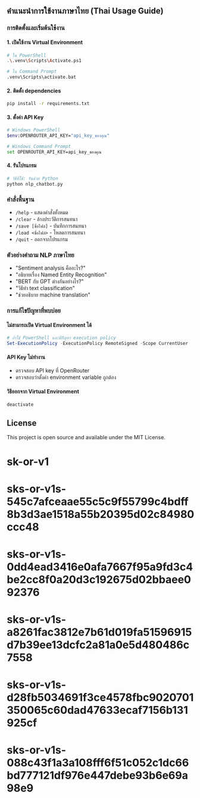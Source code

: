 ## คำแนะนำการใช้งานภาษาไทย (Thai Usage Guide)

### การติดตั้งและเริ่มต้นใช้งาน

#### 1. เปิดใช้งาน Virtual Environment
```bash
# ใน PowerShell
.\.venv\Scripts\Activate.ps1

# ใน Command Prompt
.venv\Scripts\activate.bat
```

#### 2. ติดตั้ง dependencies
```bash
pip install -r requirements.txt
```

#### 3. ตั้งค่า API Key
```bash
# Windows PowerShell
$env:OPENROUTER_API_KEY="api_key_ของคุณ"

# Windows Command Prompt
set OPENROUTER_API_KEY=api_key_ของคุณ
```

#### 4. รันโปรแกรม
```bash
# วิธีที่ใช้: รันด้วย Python
python nlp_chatbot.py
```

### คำสั่งพื้นฐาน
- `/help` - แสดงคำสั่งทั้งหมด
- `/clear` - ล้างประวัติการสนทนา
- `/save [ชื่อไฟล์]` - บันทึกการสนทนา
- `/load <ชื่อไฟล์>` - โหลดการสนทนา
- `/quit` - ออกจากโปรแกรม

### ตัวอย่างคำถาม NLP ภาษาไทย
- "Sentiment analysis คืออะไร?"
- "อธิบายเรื่อง Named Entity Recognition"
- "BERT กับ GPT ต่างกันอย่างไร?"
- "วิธีทำ text classification"
- "ช่วยอธิบาย machine translation"

### การแก้ไขปัญหาที่พบบ่อย

#### ไม่สามารถเปิด Virtual Environment ได้
```powershell
# ถ้าใช้ PowerShell และมีปัญหา execution policy
Set-ExecutionPolicy -ExecutionPolicy RemoteSigned -Scope CurrentUser
```

#### API Key ไม่ทำงาน
- ตรวจสอบ API key ที่ OpenRouter
- ตรวจสอบว่าตั้งค่า environment variable ถูกต้อง

#### วิธีออกจาก Virtual Environment
```bash
deactivate
```

## License

This project is open source and available under the MIT License.

# sk-or-v1
# sks-or-v1s-545c7afceaae55c5c9f55799c4bdff8b3d3ae1518a55b20395d02c84980ccc48
# sks-or-v1s-0dd4ead3416e0afa7667f95a9fd3c4be2cc8f0a20d3c192675d02bbaee092376
# sks-or-v1s-a8261fac3812e7b61d019fa51596915d7b39ee13dcfc2a81a0e5d480486c7558
# sks-or-v1s-d28fb5034691f3ce4578fbc9020701350065c60dad47633ecaf7156b131925cf
# sks-or-v1s-088c43f1a3a108fff6f51c052c1dc66bd777121df976e447debe93b6e69a98e9